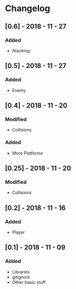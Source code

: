 # Changelog

## [0.6] - 2018 - 11 - 27
### Added
- Atacking

## [0.5] - 2018 - 11 - 27
### Added
- Enemy

## [0.4] - 2018 - 11 - 20
### Modified
- Collisions
### Added
- More Platforms

## [0.25] - 2018 - 11 - 20
### Modified
- Collisions

## [0.2] - 2018 - 11 - 16
### Added
- Player


## [0.1] - 2018 - 11 - 09
### Added
- Libraries
- gitignore
- Other basic stuff